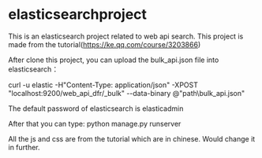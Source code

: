 # elasticsearchproject
This is an elasticsearch project related to web api search. This project is made from the tutorial(https://ke.qq.com/course/3203866)

After clone this project, you can upload the bulk_api.json file into elasticsearch：

curl -u elastic -H"Content-Type: application/json" -XPOST "localhost:9200/web_api_dfr/_bulk" --data-binary @"path\bulk_api.json"

The default password of elasticsearch is elasticadmin

After that you can type: python manage.py runserver

All the js and css are from the tutorial which are in chinese. Would change it in further.
